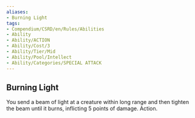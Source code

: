 ```yaml
---
aliases:
- Burning Light
tags:
- Compendium/CSRD/en/Rules/Abilities
- Ability
- Ability/ACTION
- Ability/Cost/3
- Ability/Tier/Mid
- Ability/Pool/Intellect
- Ability/Categories/SPECIAL ATTACK
---
```


  
## Burning Light  
You send a beam of light at a creature within long range and then tighten the beam until it burns, inflicting 5 points of damage. Action. 